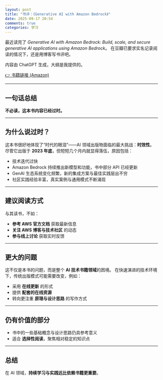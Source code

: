 ```yaml
---
layout: post
title: "书评：《Generative AI with Amazon Bedrock》"
date: 2025-09-17 20:54
comments: true
categories: 学习
---
```


最近读完了 *Generative AI with Amazon Bedrock: Build, scale, and secure generative AI applications using Amazon Bedrock*。
在豆瓣已要求实名记录阅读的情况下，还是用博客写书评吧。

内容由 ChatGPT 生成，大纲是我提供的。

<!--more-->

[👉 书籍链接 (Amazon)](https://a.co/d/fQSyhOj)

---

## 一句话总结
**不必读，这本书内容已经过时。**

---

## 为什么说过时？
这本书很好地体现了“时代的眼泪”——AI 领域出版物面临的最大挑战：**时效性**。
尽管它出版于 **2023 年底**，但短短几个月内就显得落伍，原因包括：

- 技术迭代过快
- Amazon Bedrock 持续推出新模型和功能，书中部分 API 已经更新
- GenAI 生态系统变化频繁，新的集成方案与最佳实践层出不穷
- 社区实践经验丰富，真实案例与通用模式不断涌现

---

## 建议阅读方式
与其读书，不如：

- **参考 AWS 官方文档** 获取最新信息
- **关注 AWS 博客与技术社区** 的动态
- **参与线上讨论** 获取实时反馈

---

## 更大的问题
这不仅是本书的问题，而是整个 **AI 技术书籍领域**的困境。
在快速演进的技术环境下，传统出版模式可能需要改变，例如：

- 采用 **在线更新** 的形式
- 提供 **配套的在线资源**
- 转向更注重 **原理与设计思路** 的写作方式

---

## 仍有价值的部分
- 书中的一些基础概念与设计思路仍具参考意义
- 适合 **选择性阅读**，聚焦相对稳定的知识点

---

## 总结
在 AI 领域，**持续学习与实践远比依赖书籍更重要**。

